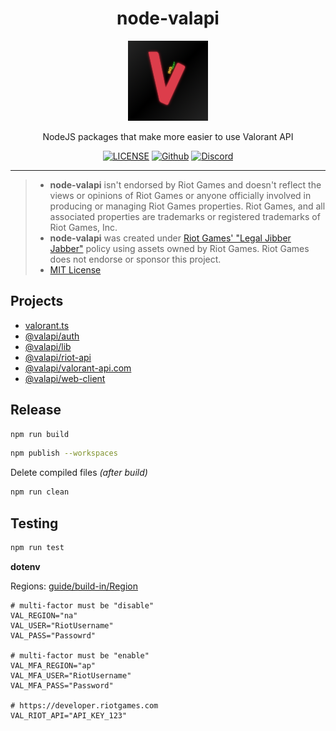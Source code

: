 [githubrepo_image]: https://github.com/valapi/.github/blob/main/128_valapi.png?raw=true
[githubrepo_url]: https://github.com/valapi
[license_image]: https://badgen.net/badge/license/MIT/blue
[license_url]: https://github.com/valapi/.github/blob/main/LICENSE
[github_image]: https://badgen.net/badge/icon/github?icon=github&label
[github_url]: https://github.com/valapi/node-valapi
[discord_image]: https://badgen.net/badge/icon/discord?icon=discord&label
[discord_url]: https://discord.gg/pbyWbUYjyt

<div align="center">

# node-valapi

[![Profile][githubrepo_image]][github_url]

NodeJS packages that make more easier to use Valorant API

[![LICENSE][license_image]][license_url]
[![Github][github_image]][github_url]
[![Discord][discord_image]][discord_url]

</div>

---

> -   **node-valapi** isn't endorsed by Riot Games and doesn't reflect the views or opinions of Riot Games or anyone officially involved in producing or managing Riot Games properties. Riot Games, and all associated properties are trademarks or registered trademarks of Riot Games, Inc.
> -   **node-valapi** was created under [Riot Games' "Legal Jibber Jabber"](https://www.riotgames.com/en/legal) policy using assets owned by Riot Games. Riot Games does not endorse or sponsor this project.
> -   [MIT License][license_url]

## Projects

- [valorant.ts](./packages/valorant.ts)
- [@valapi/auth](./packages/@valapi/auth)
- [@valapi/lib](./packages/@valapi/lib)
- [@valapi/riot-api](./packages/@valapi/riot-api)
- [@valapi/valorant-api.com](./packages/@valapi/valorant-api.com)
- [@valapi/web-client](./packages/@valapi/web-client)

## Release

```bash
npm run build
```

```bash
npm publish --workspaces
```

Delete compiled files *(after build)*

```bash
npm run clean
```

## Testing

```bash
npm run test
```

**dotenv**

Regions: [guide/build-in/Region](https://valapi.github.io/guide/PACKAGE/build-in/Region.html#usage-1)

```dosini
# multi-factor must be "disable"
VAL_REGION="na"
VAL_USER="RiotUsername"
VAL_PASS="Passowrd"

# multi-factor must be "enable"
VAL_MFA_REGION="ap"
VAL_MFA_USER="RiotUsername"
VAL_MFA_PASS="Password"

# https://developer.riotgames.com
VAL_RIOT_API="API_KEY_123"
```
